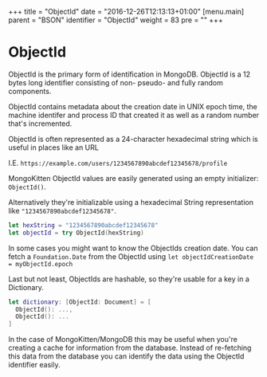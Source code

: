+++
title = "ObjectId"
date = "2016-12-26T12:13:13+01:00"
[menu.main]
  parent = "BSON"
  identifier = "ObjectId"
  weight = 83
  pre = "<i class='fa'></i>"
+++

# ObjectId

ObjectId is the primary form of identification in MongoDB. ObjectId is a 12 bytes long identifier consisting of non- pseudo- and fully random components.

ObjectId contains metadata about the creation date in UNIX epoch time, the machine identifer and process ID that created it as well as a random number that's incremented.

ObjectId is often represented as a 24-character hexadecimal string which is useful in places like an URL

I.E. `https://example.com/users/1234567890abcdef12345678/profile`

MongoKitten ObjectId values are easily generated using an empty initializer: `ObjectId()`.

Alternatively they're initializable using a hexadecimal String representation like `"1234567890abcdef12345678"`.

```swift
let hexString = "1234567890abcdef12345678"
let objectId = try ObjectId(hexString)
```

In some cases you might want to know the ObjectIds creation date. You can fetch a `Foundation.Date` from the ObjectId using `let objectIdCreationDate = myObjectId.epoch`

Last but not least, ObjectIds are hashable, so they're usable for a key in a Dictionary.

```swift
let dictionary: [ObjectId: Document] = [
  ObjectId(): ...,
  ObjectId(): ...
]
```

In the case of MongoKitten/MongoDB this may be useful when you're creating a cache for information from the database. Instead of re-fetching this data from the database you can identify the data using the ObjectId identifier easily.